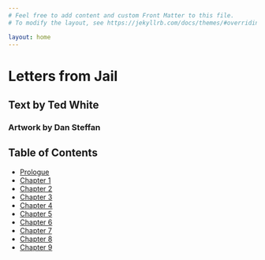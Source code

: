 ```yaml
---
# Feel free to add content and custom Front Matter to this file.
# To modify the layout, see https://jekyllrb.com/docs/themes/#overriding-theme-defaults

layout: home
---
```

<h1>Letters from Jail</h1>
<h2>Text by Ted White</h2>
<h3>Artwork by Dan Steffan</h3>
<h2>Table of Contents</h2>
<ul>
  <li><a href="chapters/prologue.html">Prologue</a></li>
  <li><a href="chapters/ch01.html">Chapter 1</a></li>
  <li><a href="chapters/ch02.html">Chapter 2</a></li>
  <li><a href="chapters/ch03.html">Chapter 3</a></li>
  <li><a href="chapters/ch04.html">Chapter 4</a></li>
  <li><a href="chapters/ch05.html">Chapter 5</a></li>
  <li><a href="chapters/ch06.html">Chapter 6</a></li>
  <li><a href="chapters/ch07.html">Chapter 7</a></li>
  <li><a href="chapters/ch08.html">Chapter 8</a></li>
  <li><a href="chapters/ch09.html">Chapter 9</a></li>
</ul>